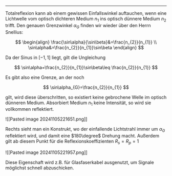 ***

Totalreflexion kann ab einem gewissen Einfallswinkel auftauchen, wenn eine Lichtwelle vom optisch dichteren Medium $n_{1}$ ins optisch dünnere Medium $n_{2}$ trifft. Den genauen Grenzwinkel $\alpha_{G}$ finden wir wieder über den Herrn Snellius:

$$
\begin{align}
\frac{\sin\alpha}{\sin\beta}&=\frac{n_{2}}{n_{1}} \\
\sin\alpha&=\frac{n_{2}}{n_{1}}\sin\beta
\end{align}
$$

Da der Sinus in $[-1,1]$ liegt, gilt die Ungleichung

$$
\sin\alpha=\frac{n_{2}}{n_{1}}\sin\beta\leq \frac{n_{2}}{n_{1}}
$$

Es gibt also eine Grenze, an der noch

$$
\sin\alpha_{G}=\frac{n_{2}}{n_{1}}
$$

gilt, wird diese überschritten, so existiert keine gebrochene Welle im optisch dünneren Medium. Absorbiert Medium $n_{1}$ keine Intensität, so wird sie vollkommen reflektiert. 

![[Pasted image 20241105221651.png]]

Rechts sieht man ein Konstrukt, wo der einfallende Lichtstrahl immer um $\alpha_{G}$ reflektiert wird, und damit eine $180\degree$ Drehung macht. Außerdem gilt ab diesem Punkt für die Reflexionskoeffizienten $R_{s}=R_{p}=1$

![[Pasted image 20241105221957.png]]

Diese Eigenschaft wird z.B. für Glasfaserkabel ausgenutzt, um Signale möglichst schnell abzuschicken.

